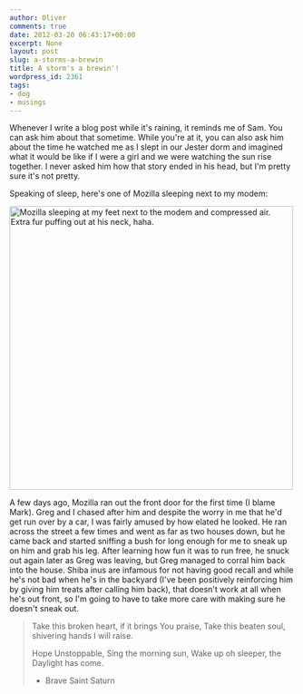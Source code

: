 ```yaml
---
author: Oliver
comments: true
date: 2012-03-20 06:43:17+00:00
excerpt: None
layout: post
slug: a-storms-a-brewin
title: A storm's a brewin'!
wordpress_id: 2361
tags:
- dog
- musings
---
```


Whenever I write a blog post while it's raining, it reminds me of Sam. You can ask him about that sometime. While you're at it, you can also ask him about the time he watched me as I slept in our Jester dorm and imagined what it would be like if I were a girl and we were watching the sun rise together. I never asked him how that story ended in his head, but I'm pretty sure it's not pretty.

Speaking of sleep, here's one of Mozilla sleeping next to my modem:

<a title="Mozilla sleeping at my feet next to the modem and compressed air. Extra fur puffing out at his neck, haha. by owiber, on Flickr" href="http://www.flickr.com/photos/owiber/6998747849/"><img src="http://farm8.staticflickr.com/7139/6998747849_b68a27ae84.jpg" alt="Mozilla sleeping at my feet next to the modem and compressed air. Extra fur puffing out at his neck, haha." width="500" height="500" /></a>

A few days ago, Mozilla ran out the front door for the first time (I blame Mark). Greg and I chased after him and despite the worry in me that he'd get run over by a car, I was fairly amused by how elated he looked. He ran across the street a few times and went as far as two houses down, but he came back and started sniffing a bush for long enough for me to sneak up on him and grab his leg. After learning how fun it was to run free, he snuck out again later as Greg was leaving, but Greg managed to corral him back into the house. Shiba inus are infamous for not having good recall and while he's not bad when he's in the backyard (I've been positively reinforcing him by giving him treats after calling him back), that doesn't work at all when he's out front, so I'm going to have to take more care with making sure he doesn't sneak out.

<blockquote class="lyrics">Take this broken heart,
if it brings You praise,
Take this beaten soul,
shivering hands I will raise.

Hope Unstoppable,
Sing the morning sun,
Wake up oh sleeper,
the Daylight has come.
- Brave Saint Saturn</blockquote>